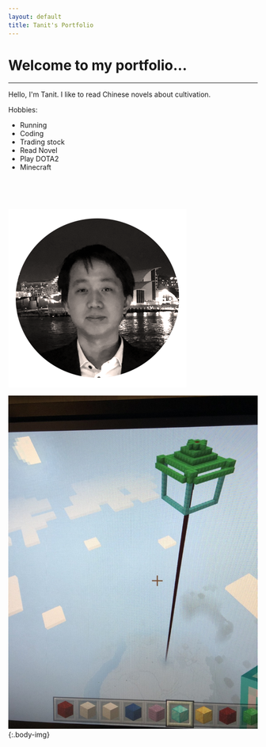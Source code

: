 ```yaml
---
layout: default
title: Tanit's Portfolio
---
```

<!-- ![A photo of Sydney CBD taken from ferry](images/tab_sydney.jpg) -->

# Welcome to my portfolio...

___

Hello, I'm Tanit. I like to read Chinese novels about cultivation.   

Hobbies:
* Running
* Coding
* Trading stock
* Read Novel
* Play DOTA2
* Minecraft

&nbsp;  

&nbsp;

![A photo of me on a cruise party](images/my_pic2.png)


![Minecraft tower I built](images/minecraft01.jpg){:.body-img}




<!-- [My Projects](https://tanitpan.github.io/projects) -->



<!-- <!DOCTYPE html>
<html lang="en">
    <head>
        <title> Tanit's Portfolio</title>
        <link href = "style.css" rel = "stylesheet">
    </head>
    <body>
        <h1>Welcome to my portfolio</h1>
        <p>Hello, I'm Tanit. I like to read Chinese novels about cultivation.</p>
        <p>Hobbies:</p>
        <ul>
            <li>
                Running                        
            </li>
            <li>
                Coding                
            </li>
            <li>
                Trading stock
            </li>
            <li>
                Read Novel
            </li>
            <li>
                Play DOTA2
            </li>
        </ul>
        <img class = "body-img" src = "images/my_pic1.jpg"> 
    </body>
</html> -->